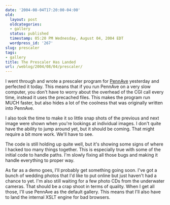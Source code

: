 ```yaml
---
date: '2004-08-04T17:20:00-04:00'
old:
  layout: post
  oldcategories:
  - gallery
  status: published
  timestamp: 05:20 PM Wednesday, August 04, 2004 EDT
  wordpress_id: '267'
slug: prescaler
tags:
- gallery
title: The Prescaler Has Landed
url: /weblog/2004/08/04/prescaler/
---
```


I went through and wrote a prescaler program for
[PennAve](http://pennave.sf.net/) yesterday and perfected it today.
This means that if you run PennAve on a very slow computer, you don't have
to worry about the overhead of the CGI call every time, instead it uses
the precached files.  This makes the program run MUCH faster, but also hides
a lot of the coolness that was originally written into PennAve.






I also took the time to make it so little snap shots of the previous and
next image were shown when you're lookings at individual images.  I don't
quite have the ability to jump around yet, but it should be coming.  That might
require a bit more work.  We'll have to see.






The code is still holding up quite well, but it's showing some signs of where
I hacked too many things together.  This is especially true with some of the
initial code to handle paths.  I'm slowly fixing all those bugs and making it
handle everything to proper way.






As far as a demo goes, I'll probably get something going soon.  I've got a
bunch of wedding photos that I'd like to put online but just haven't had a
chance to yet.  I'm also still waiting for a few photo CDs from the underwater
cameras.  That should be a crap shoot in terms of quality.  When I get all
those, I'll use PennAve as the default gallery.  This means that I'll also have
to land the internal XSLT engine for bad browsers.
